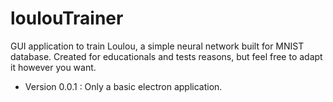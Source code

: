 # loulouTrainer

GUI application to train Loulou, a simple neural network built for MNIST database.
Created for educationals and tests reasons, but feel free to adapt it however you want.
* Version 0.0.1 : Only a basic electron application.
